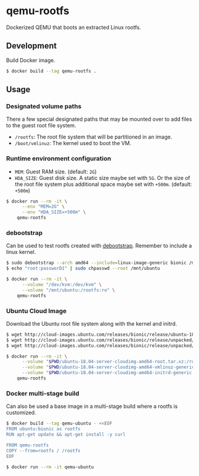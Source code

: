 # qemu-rootfs

Dockerized QEMU that boots an extracted Linux rootfs.

## Development

Build Docker image.

```sh
$ docker build --tag qemu-rootfs .
```

## Usage

### Designated volume paths

There a few special designated paths that may be mounted over to add files to the guest root file system.

* `/rootfs`: The root file system that will be partitioned in an image.
* `/boot/vmlinuz`: The kernel used to boot the VM.

### Runtime environment configuration

* `MEM`: Guest RAM size. (default: `2G`)
* `HDA_SIZE`: Guest disk size. A static size maybe set with `5G`. Or the size of the root file system plus additional space maybe set with `+500m`. (default: `+500m`)

```sh
$ docker run --rm -it \
      --env "MEM=2G" \
      --env "HDA_SIZE=+500m" \
    qemu-rootfs
```

### debootstrap

Can be used to test rootfs created with [debootstrap](https://wiki.debian.org/Debootstrap). Remember to include a linux kernel.

```sh
$ sudo debootstrap --arch amd64 --include=linux-image-generic bionic /mnt/ubuntu http://archive.ubuntu.com/ubuntu/
$ echo "root:passworD1" | sudo chpasswd --root /mnt/ubuntu

$ docker run --rm -it \
      --volume "/dev/kvm:/dev/kvm" \
      --volume "/mnt/ubuntu:/rootfs:ro" \
    qemu-rootfs
```


### Ubuntu Cloud Image

Download the Ubuntu root file system along with the kernel and initrd.

```sh
$ wget http://cloud-images.ubuntu.com/releases/bionic/release/ubuntu-18.04-server-cloudimg-amd64-root.tar.xz
$ wget http://cloud-images.ubuntu.com/releases/bionic/release/unpacked/ubuntu-18.04-server-cloudimg-amd64-vmlinuz-generic
$ wget http://cloud-images.ubuntu.com/releases/bionic/release/unpacked/ubuntu-18.04-server-cloudimg-amd64-initrd-generic

$ docker run --rm -it \
      --volume "$PWD/ubuntu-18.04-server-cloudimg-amd64-root.tar.xz:/rootfs.tar.xz:ro" \
      --volume "$PWD/ubuntu-18.04-server-cloudimg-amd64-vmlinuz-generic:/vmlinuz:ro" \
      --volume "$PWD/ubuntu-18.04-server-cloudimg-amd64-initrd-generic:/initrd.img:ro" \
    qemu-rootfs
````

### Docker multi-stage build

Can also be used a base image in a multi-stage build where a rootfs is customized.

```sh
$ docker build --tag qemu-ubuntu - <<EOF
FROM ubuntu:bionic as rootfs
RUN apt-get update && apt-get install -y curl

FROM qemu-rootfs
COPY --from=rootfs / /rootfs
EOF

$ docker run --rm -it qemu-ubuntu
```
